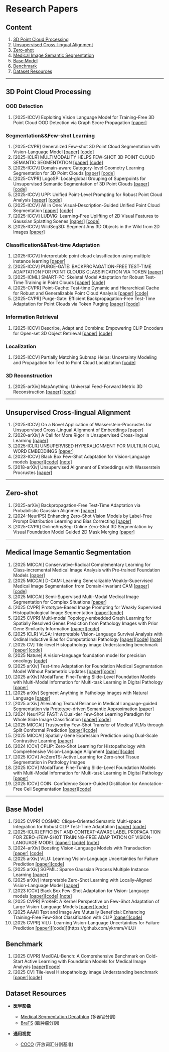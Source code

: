 # Research Papers

## Content
1. [3D Point Cloud Processing](#3d-point-cloud-processing)
2. [Unsupervised Cross-lingual Alignment](#language-correction)
3. [Zero-shot](#zero-shot)
4. [Medical Image Semantic Segmentation](#medical-image-semantic-segmentation)
5. [Base Model](#Base-model)
6. [Benchmark](#Benchmark)
7. [Dataset Resources](#dataset-resources)

---
<a id="medical-image-semantic-segmentation"></a>
## 3D Point Cloud Processing

### OOD Detection
1. [2025-ICCV] Exploiting Vision Language Model for Training-Free 3D Point Cloud OOD Detection via Graph Score Propagation [[paper]](https://arxiv.org/pdf/2506.22375)  
### Segmentation&&Few-shot Learning
1. [2025-CVPR] Generalized Few-shot 3D Point Cloud Segmentation with Vision-Language Model [[paper]](https://openaccess.thecvf.com/content/CVPR2025/papers/An_Generalized_Few-shot_3D_Point_Cloud_Segmentation_with_Vision-Language_Model_CVPR_2025_paper.pdf) [[code]](https://github.com/ZhaochongAn/GFS-VL)  
2. [2025-ICLR] MULTIMODALITY HELPS FEW-SHOT 3D POINT CLOUD SEMANTIC SEGMENTATION [[paper]](https://openreview.net/pdf?id=jXvwJ51vcK) [[code]](https://github.com/ZhaochongAn/Multimodality-3D-Few-Shot)  
3. [2025-ICCV] Domain-aware Category-level Geometry Learning Segmentation for 3D Point Clouds [[paper]](https://arxiv.org/pdf/2508.11265) [[code]](https://github.com/lizhangjie316/Awesome-3D-Point-Cloud-Semantic-Segement)  
4. [2025-CVPR] LogoSP: Local-global Grouping of Superpoints for Unsupervised Semantic Segmentation of 3D Point Clouds [[paper]](https://openaccess.thecvf.com/content/CVPR2025/papers/Zhang_LogoSP_Local-global_Grouping_of_Superpoints_for_Unsupervised_Semantic_Segmentation_of_CVPR_2025_paper.pdf) [[code]](https://github.com/vLAR-group/LogoSP)
5. [2025-ICCV] UPP: Unified Point-Level Prompting for Robust Point Cloud Analysis [[paper]](https://arxiv.org/pdf/2507.18997) [[code]](https://github.com/zhoujiahuan1991/ICCV2025-UPP)  
6. [2025-ICCV] All in One: Visual-Description-Guided Unified Point Cloud Segmentation [[paper]](https://arxiv.org/pdf/2507.05211) [[code]](https://github.com/Hanzy1996/VDG-Uni3DSeg)  
7. [2025-ICCV] LUDVIG: Learning-Free Uplifting of 2D Visual Features to Gaussian Splatting Scenes [[paper]](https://arxiv.org/pdf/2410.14462) [[code]](https://github.com/naver/ludvig)  
8. [2025-ICCV] WildSeg3D: Segment Any 3D Objects in the Wild from 2D Images [[paper]](https://arxiv.org/pdf/2503.08407)  
### Classification&&Test-time Adaptation
1. [2025-ICCV] Interpretable point cloud classification using multiple instance learning [[paper]](https://openreview.net/pdf?id=T7ZVzuObcj)  
2. [2025-ICCV] PURGE-GATE: BACKPROPAGATION-FREE TEST-TIME ADAPTATION FOR POINT CLOUDS CLASSIFICATION VIA TOKEN [[paper]](https://arxiv.org/pdf/2509.09785v1)
3. [2025-ICML] SMART-PC: Skeletal Model Adaptation for Robust Test-Time Training in Point Clouds [[paper]](https://arxiv.org/pdf/2505.19546) [[code]](https://github.com/AliBahri94/SMART-PC)  
4. [2025-CVPR] Point-Cache: Test-time Dynamic and Hierarchical Cache for Robust and Generalizable Point Cloud Analysis [[paper]](https://arxiv.org/pdf/2503.12150) [[code]](https://github.com/auniquesun/Point-Cache)  
5. [2025-CVPR] Purge-Gate: Efficient Backpropagation-Free Test-Time Adaptation for Point Clouds via Token Purging [[paper]](https://iccv.thecvf.com/virtual/2025/poster/1863) [[code]](https://github.com/MosyMosy/Purge-Gate)  
### Information Retrieval
1. [2025-ICCV] Describe, Adapt and Combine: Empowering CLIP Encoders for Open-set 3D Object Retrieval [[paper]](https://arxiv.org/pdf/2507.21489) [[code]](https://github.com/wangzhichuan123/DAC)  
### Localization
1. [2025-ICCV] Partially Matching Submap Helps: Uncertainty Modeling and Propagation for Text to Point Cloud Localization [[code]](https://github.com/Afoolbird/PMSH)  
### 3D Reconstruction
1. [2025-arXiv] MapAnything: Universal Feed-Forward Metric 3D Reconstruction [[paper]](https://map-anything.github.io/assets/MapAnything.pdf) [[code]](https://github.com/facebookresearch/map-anything)  
---
<a id="language-correction"></a>
## Unsupervised Cross-lingual Alignment

1. [2025-ICCV] On a Novel Application of Wasserstein-Procrustes for Unsupervised Cross-Lingual Alignment of Embeddings [[paper]](https://aclanthology.org/2024.bucc-1.1.pdf)  
2. [2020-arXiv] A Call for More Rigor in Unsupervised Cross-lingual Learning [[paper]](https://arxiv.org/pdf/2004.14958)  
3. [2025-ICLR] UNSUPERVISED HYPERALIGNMENT FOR MULTILIN GUAL WORD EMBEDDINGS [[paper]](https://arxiv.org/pdf/1811.01124)  
4. [2023-ICCV] Black Box Few-Shot Adaptation for Vision-Language models [[paper]](https://openaccess.thecvf.com/content/ICCV2023/papers/Ouali_Black_Box_Few-Shot_Adaptation_for_Vision-Language_Models_ICCV_2023_paper.pdf#page=4.97)[[code]](https://github.com/saic-fi/LFA) [[note]](https://yuteam14.github.io/MyPaper/Note/LFA%E6%96%B9%E6%B3%95.pdf)  
5. [2018-arXiv] Unsupervised Alignment of Embeddings with Wasserstein Procrustes [[paper]](https://arxiv.org/pdf/1805.11222)  
---

<a id="zero-shot"></a>
## Zero-shot
1. [2025-arXiv] Backpropagation-Free Test-Time Adaptation via Probabilistic Gaussian Alignmen [[paper]](https://arxiv.org/pdf/2508.15568)  
2. [2024-NeurIPS] Enhancing Zero-Shot Vision Models by Label-Free Prompt Distribution Learning and Bias Correcting [[paper]](https://proceedings.neurips.cc/paper_files/paper/2024/file/03cdf8e212ba92a3f36bffe1391928bd-Paper-Conference.pdf)  
3. [2025-CVPR]  OnlineAnySeg: Online Zero-Shot 3D Segmentation by Visual Foundation Model Guided 2D Mask Merging [[paper]](https://openaccess.thecvf.com/content/CVPR2025/papers/Tang_OnlineAnySeg_Online_Zero-Shot_3D_Segmentation_by_Visual_Foundation_Model_Guided_CVPR_2025_paper.pdf)  


---

<a id="medical-image-semantic-segmentation"></a>
## Medical Image Semantic Segmentation

1. [2025 MICCAI] Conservative-Radical Complementary Learning for Class-incremental Medical Image Analysis with Pre-trained Foundation Models [[paper]](https://arxiv.org/pdf/2407.13768)  
2. [2025 MICCAI] D-CAM: Learning Generalizable Weakly-Supervised Medical Image Segmentation from Domain-invariant CAM [[paper]](待补充) [[code]](https://github.com/JingjunYi/D-CAM)  
3. [2025 MICCAI] Semi-Supervised Multi-Modal Medical Image Segmentation for Complex Situations [[paper]](https://arxiv.org/pdf/2506.17136)   
4. [2025 CVPR] Prototype-Based Image Prompting for Weakly Supervised Histopathological Image Segmentation [[paper]](https://arxiv.org/pdf/2503.12068)[[code]](https://github.com/QingchenTang/PBIP?tab=readme-ov-file)  
5. [2025 CVPR] Multi-modal Topology-embedded Graph Learning for Spatially Resolved Genes Prediction from Pathology Images with Prior Gene Similarity Information [[paper]](https://openaccess.thecvf.com/content/CVPR2025/papers/Shi_Multi-modal_Topology-embedded_Graph_Learning_for_Spatially_Resolved_Genes_Prediction_from_CVPR_2025_paper.pdf)[[code]](https://github.com/MedAIerHHL/CVPR-MIA)  
6. [2025 ICLR] VLSA: Interpretable Vision-Language Survival Analysis with Ordinal Inductive Bias for Computational Pathology [[paper]](https://openreview.net/pdf?id=trj2Jq8riA)[[code]](https://github.com/liupei101/VLSA?tab=readme-ov-file#-awesome-papers-of-pathology-vlms) [[note]](https://yuteam14.github.io/MyPaper/Note/%E7%97%85%E7%90%86%E5%9B%BE%E5%83%8F%E8%AF%86%E5%88%AB.pdf)  
7. [2025 CV] Tile-level Histopathology image Understanding benchmark [[paper]](https://arxiv.org/pdf/2507.07860)[[code]](https://github.com/MICS-Lab/thunder)    
8. [2025 Nature] A vision–language foundation model for precision oncology [[code]](https://github.com/lilab-stanford/MUSK)   
9. [2025 arXiv] Test-time Adaptation for Foundation Medical Segmentation Model Without Parametric Updates [[paper]](https://arxiv.org/pdf/2504.02008)[[code]](https://github.com/ecoxial2007/Expert-CFG)   
10. [2025 arXiv] ModalTune: Fine-Tuning Slide-Level Foundation Models with Multi-Modal Information for Multi-task Learning in Digital Pathology [[paper]](https://arxiv.org/pdf/2503.17564)  
11. [2025 arXiv] Segment Anything in Pathology Images with Natural Language [[paper]](https://arxiv.org/pdf/2506.20988)  
12. [2025 arXiv] Alleviating Textual Reliance in Medical Language-guided Segmentation via Prototype-driven Semantic Approximation [[paper]](https://arxiv.org/pdf/2507.11055)
13. [2024 NeurIPS] FAST: A Dual-tier Few-Shot Learning Paradigm for Whole Slide Image Classification [[paper]](https://proceedings.neurips.cc/paper_files/paper/2024/file/bdcdf38389d7fcefc73c4c3720217155-Paper-Conference.pdf)[[code]](https://github.com/fukexue/FAST)  
14. [2025 MICCAI] Trustworthy Few-Shot Transfer of Medical VLMs through Split Conformal Prediction [[paper]](https://arxiv.org/pdf/2506.17503)[[code]](https://github.com/jusiro/SCA-T)  
15. [2025 MICCAI] Spatially Gene Expression Prediction using Dual-Scale Contrastive Learning [[paper]](https://arxiv.org/pdf/2506.23827)  
16. [2024 ICCV] CPLIP: Zero-Shot Learning for Histopathology with Comprehensive Vision-Language Alignment [[paper]](https://openaccess.thecvf.com/content/CVPR2024/papers/Javed_CPLIP_Zero-Shot_Learning_for_Histopathology_with_Comprehensive_Vision-Language_Alignment_CVPR_2024_paper.pdf)[[code]](https://github.com/iyyakuttiiyappan/CPLIP)  
17. [2025 ICCV] AcZeroTS: Active Learning for Zero-shot Tissue Segmentation in Pathology Images  
18. [2025 ICCV] ModalTune: Fine-Tuning Slide-Level Foundation Models with Multi-Modal Information for Multi-task Learning in Digital Pathology [[paper]](https://arxiv.org/pdf/2503.17564)  
19. [2025 ICCV] COIN: Confidence Score-Guided Distillation for Annotation-Free Cell Segmentation [[paper]](https://arxiv.org/pdf/2503.11439)[[code]](https://github.com/shjo-april/COIN)  
---

<a id="clip"></a>
## Base Model

1. [2025 CVPR] COSMIC: Clique-Oriented Semantic Multi-space Integration for Robust CLIP Test-Time Adaptation [[paper]](https://arxiv.org/pdf/2503.23388) [[code]](待补充)  
2. [2025-ICLR] EFFICIENT AND CONTEXT-AWARE LABEL PROPAGA TION FOR ZERO-/FEW-SHOT TRAINING-FREE ADAP TATION OF VISION-LANGUAGE MODEL [[paper]](https://arxiv.org/pdf/2412.18303) [[code]](https://github.com/Yushu-Li/ECALP) [[note]](https://yuteam14.github.io/MyPaper/Note/%E6%96%87%E7%8C%AE%E5%AD%A6%E4%B9%A0%E7%AC%94%E8%AE%B0-3.pdf)      
3. [2024-arXiv] Boosting Vision-Language Models with Transduction [[paper]](https://arxiv.org/pdf/2406.01837) [[code]](https://github.com/MaxZanella/transduction-for-vlms)  
4. [2025 arXiv] ViLU: Learning Vision-Language Uncertainties for Failure Prediction [[paper]](https://arxiv.org/pdf/2507.07620)[[code]](https://github.com/ykrmm/ViLU)  
5. [2025 arXiv] SGPMIL: Sparse Gaussian Process Multiple Instance Learning [[paper]](https://arxiv.org/pdf/2507.08711)  
6. [2025 arXiv] Interpretable Zero-Shot Learning with Locally-Aligned Vision-Language Model [[paper]](https://arxiv.org/pdf/2506.23822)  
7. [2023 ICCV] Black Box Few-Shot Adaptation for Vision-Language models [[paper]](https://openaccess.thecvf.com/content/ICCV2023/papers/Ouali_Black_Box_Few-Shot_Adaptation_for_Vision-Language_Models_ICCV_2023_paper.pdf#page=4.97)[[code]](https://github.com/saic-fi/LFA) [[note]](https://yuteam14.github.io/MyPaper/Note/LFA%E6%96%B9%E6%B3%95.pdf)  
8. [2025 CVPR] ProKeR: A Kernel Perspective on Few-Shot Adaptation of Large Vision-Language Models [[paper]](https://arxiv.org/pdf/2501.11175)[[code]](https://github.com/ybendou/ProKeR)  
9. [2025 AAAI] Text and Image Are Mutually Beneficial: Enhancing Training-Free Few-Shot Classification with CLIP [[paper]](https://arxiv.org/pdf/2412.11375)[[code]](https://github.com/MCPathology/NH2ST)  
10. [2025 CVPR] ViLU: Learning Vision-Language Uncertainties for Failure Prediction [[paper]](https://arxiv.org/pdf/2507.07620?)[[code]](https://github.com/ykrmm/ViLU)  

<a id="clip"></a>
## Benchmark
1. [2025 CVPR] MedCAL-Bench: A Comprehensive Benchmark on Cold-Start Active Learning with Foundation Models for Medical Image Analysis [[paper]](https://arxiv.org/pdf/2508.03441)[[code]](https://github.com/HiLab-git/MedCAL-Bench)   
2. [2025 CV] Tile-level Histopathology image Understanding benchmark [[paper]](https://arxiv.org/pdf/2507.07860)[[code]](https://github.com/MICS-Lab/thunder)   

<a id="dataset-resources"></a>
## Dataset Resources

- **医学影像**  
  - [Medical Segmentation Decathlon](http://medicaldecathlon.com/) (多器官分割)  
  - [BraTS](https://www.med.upenn.edu/cbica/brats/) (脑肿瘤分割)  

- **通用视觉**  
  - [COCO](https://cocodataset.org) (开放词汇分割基准)
